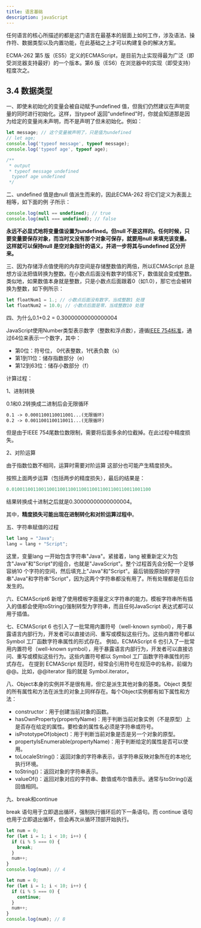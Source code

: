 ```yaml
---
title: 语言基础
description: javaScript
---
```


任何语言的核心所描述的都是这门语言在最基本的层面上如何工作，涉及语法、操作符、数据类型以及内置功能，在此基础之上才可以构建复杂的解决方案。

ECMA-262 第5 版（ES5）定义的ECMAScript，是目前为止实现得最为广泛（即受浏览器支持最好）的一个版本。第6 版（ES6）在浏览器中的实现（即受支持）程度次之。

## 3.4 数据类型

一、即使未初始化的变量会被自动赋予undefined 值，但我们仍然建议在声明变量的同时进行初始化。这样，当typeof 返回"undefined"时，你就会知道那是因为给定的变量尚未声明，而不是声明了但未初始化。例如：

```js
let message; // 这个变量被声明了，只是值为undefined
// let age;
console.log('typeof message', typeof message);
console.log('typeof age', typeof age);

/**
 * output
 * typeof message undefined
  typeof age undefined
 */
```

二、undefined 值是由null 值派生而来的，因此ECMA-262 将它们定义为表面上相等，如下面的例
子所示：

```js
console.log(null == undefined); // true
console.log(null === undefined); // false
```

**永远不必显式地将变量值设置为undefined。但null 不是这样的。任何时候，只要变量要保存对象，而当时又没有那个对象可保存，就要用null 来填充该变量。这样就可以保持null 是空对象指针的语义，并进一步将其与undefined 区分开来。**

三、因为存储浮点值使用的内存空间是存储整数值的两倍，所以ECMAScript 总是想方设法把值转换为整数。在小数点后面没有数字的情况下，数值就会变成整数。类似地，如果数值本身就是整数，只是小数点后面跟着0（如1.0），那它也会被转换为整数，如下例所示：

```js
let floatNum1 = 1.; // 小数点后面没有数字，当成整数1 处理
let floatNum2 = 10.0; // 小数点后面是零，当成整数10 处理
```

四、为什么0.1+0.2 = 0.30000000000000004

JavaScript使用Number类型表示数字（整数和浮点数），遵循[IEEE 754标准](https://zh.wikipedia.org/wiki/IEEE_754)，通过64位来表示一个数字，其中：

* 第0位：符号位， 0代表整数，1代表负数（s）
* 第1到11位：储存指数部分（e）
* 第12到63位：储存小数部分（f）

计算过程：

1、进制转换

0.1和0.2转换成二进制后会无限循环

```md
0.1 -> 0.0001100110011001...(无限循环)
0.2 -> 0.0011001100110011...(无限循环)
```

但是由于IEEE 754尾数位数限制，需要将后面多余的位截掉。在此过程中精度损失。

2、对阶运算

由于指数位数不相同，运算时需要对阶运算 这部分也可能产生精度损失。

按照上面两步运算（包括两步的精度损失），最后的结果是：

```js
0.0100110011001100110011001100110011001100110011001100 
```

结果转换成十进制之后就是0.30000000000000004。

其中，**精度损失可能出现在进制转化和对阶运算过程中**。

五、字符串赋值的过程

```js
let lang = "Java";
lang = lang + "Script";
```

这里，变量lang 一开始包含字符串"Java"。紧接着，lang 被重新定义为包含"Java"和"Script"的组合，也就是"JavaScript"。整个过程首先会分配一个足够容纳10 个字符的空间，然后填充上"Java"和"Script"。最后销毁原始的字符串"Java"和字符串"Script"，因为这两个字符串都没有用了。所有处理都是在后台发生的。

六、ECMAScript6 新增了使用模板字面量定义字符串的能力。模板字符串所有插入的值都会使用toString()强制转型为字符串，而且任何JavaScript 表达式都可以用于插值。

七、ECMAScript 6 也引入了一批常用内置符号（well-known symbol），用于暴露语言内部行为，开发者可以直接访问、重写或模拟这些行为。这些内置符号都以 Symbol 工厂函数字符串属性的形式存在。
例如，ECMAScript 6 也引入了一批常用内置符号（well-known symbol），用于暴露语言内部行为，开发者可以直接访问、重写或模拟这些行为。这些内置符号都以 Symbol 工厂函数字符串属性的形式存在。
在提到 ECMAScript 规范时，经常会引用符号在规范中的名称，前缀为@@。比如，@@iterator 指的就是 Symbol.iterator。

八、Object本身的实例并不是很有用，但它是派生其他对象的基类。Object 类型的所有属性和方法在派生的对象上同样存在。每个Object实例都有如下属性和方法：

* constructor：用于创建当前对象的函数。
* hasOwnProperty(propertyName)：用于判断当前对象实例（不是原型）上是否存在给定的属性。要检查的属性名必须是字符串或符号。
* isPrototypeOf(object)：用于判断当前对象是否是另一个对象的原型。
* propertyIsEnumerable(propertyName)：用于判断给定的属性是否可以使用。
* toLocaleString()：返回对象的字符串表示，该字符串反映对象所在的本地化执行环境。
* toString()：返回对象的字符串表示。
* valueOf()：返回对象对应的字符串、数值或布尔值表示。通常与toString()返回值相同。

九、break和continue

break 语句用于立即退出循环，强制执行循环后的下一条语句。而 continue 语句也用于立即退出循环，但会再次从循环顶部开始执行。

```js
let num = 0;
for (let i = 1; i < 10; i++) {
  if (i % 5 === 0) {
    break;
  }
  num++;
}
console.log(num); // 4

let num = 0;
for (let i = 1; i < 10; i++) {
  if (i % 5 === 0) {
    continue;
  }
  num++;
}
console.log(num); // 8
```

